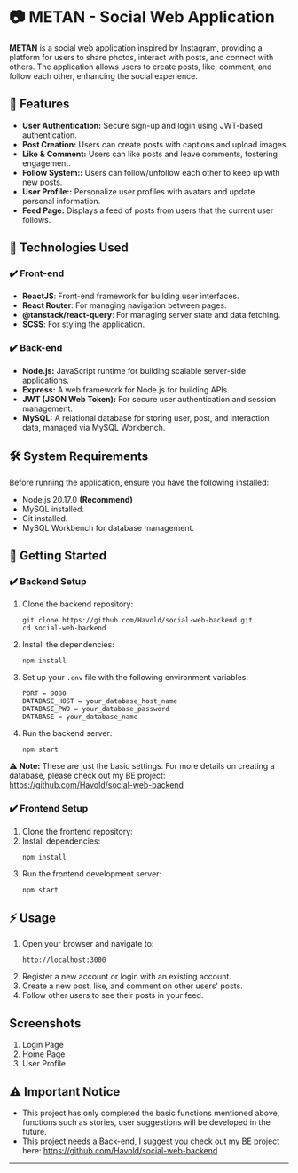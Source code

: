 # 📷 METAN - Social Web Application

__METAN__ is a social web application inspired by Instagram, providing a platform for users to share photos, interact with posts, and connect with others. The application allows users to create posts, like, comment, and follow each other, enhancing the social experience.

## 🌟 Features
- **User Authentication:** Secure sign-up and login using JWT-based authentication.
- **Post Creation:** Users can create posts with captions and upload images.
- **Like & Comment:** Users can like posts and leave comments, fostering engagement.
- **Follow System::** Users can follow/unfollow each other to keep up with new posts.
- **User Profile::** Personalize user profiles with avatars and update personal information.
- **Feed Page:** Displays a feed of posts from users that the current user follows.

## 🌟 Technologies Used
### ✔️ Front-end
- **ReactJS**: Front-end framework for building user interfaces.
- **React Router**: For managing navigation between pages.
- **@tanstack/react-query**: For managing server state and data fetching.
- **SCSS**: For styling the application.

### ✔️ Back-end
- **Node.js:** JavaScript runtime for building scalable server-side applications.
- **Express:** A web framework for Node.js for building APIs.
- **JWT (JSON Web Token):** For secure user authentication and session management.
- **MySQL:** A relational database for storing user, post, and interaction data, managed via MySQL Workbench.

## 🛠️ System Requirements

Before running the application, ensure you have the following installed:
- Node.js 20.17.0 __(Recommend)__
- MySQL installed.
- Git installed.
- MySQL Workbench for database management.

## 🚀 Getting Started
### ✔️ Backend Setup
1. Clone the backend repository:
    ```
    git clone https://github.com/Havold/social-web-backend.git
    cd social-web-backend
    ```

2. Install the dependencies:
    ```
    npm install
    ```

3. Set up your `.env` file with the following environment variables:
    ```
    PORT = 8080
    DATABASE_HOST = your_database_host_name
    DATABASE_PWD = your_database_password
    DATABASE = your_database_name
    ```

4. Run the backend server:
    ```
    npm start
    ```
⚠️ **Note:** These are just the basic settings. For more details on creating a database, please check out my BE project: https://github.com/Havold/social-web-backend
### ✔️ Frontend Setup
1. Clone the frontend repository:
2. Install dependencies:
   ```
   npm install
   ```
4. Run the frontend development server:
    ```
    npm start
    ```
## ⚡ Usage
1. Open your browser and navigate to:
    ```
    http://localhost:3000
    ```
2. Register a new account or login with an existing account.
3. Create a new post, like, and comment on other users' posts.
4. Follow other users to see their posts in your feed.

## Screenshots
1. Login Page
2. Home Page
3. User Profile
## ⚠️ Important Notice
- This project has only completed the basic functions mentioned above, functions such as stories, user suggestions will be developed in the future.
- This project needs a Back-end, I suggest you check out my BE project here: https://github.com/Havold/social-web-backend
----------------------------------------------------------------------------------------
